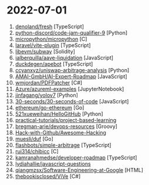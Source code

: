 # 2022-07-01

1. [denoland/fresh](https://github.com/denoland/fresh "The next-gen web framework.") [TypeScript]
2. [python-discord/code-jam-qualifier-9](https://github.com/python-discord/code-jam-qualifier-9 "Qualifier for Python Discord Code Jam 9 - Summer 2022") [Python]
3. [micropython/micropython](https://github.com/micropython/micropython "MicroPython - a lean and efficient Python implementation for microcontrollers and constrained systems") [C]
4. [laravel/vite-plugin](https://github.com/laravel/vite-plugin "Laravel plugin for Vite.") [TypeScript]
5. [libevm/subway](https://github.com/libevm/subway "A practical example on how to perform sandwich attacks on Ethereum") [Solidity]
6. [ialberquilla/aave-liquidation](https://github.com/ialberquilla/aave-liquidation "Liquidation Aave protocol example") [JavaScript]
7. [duckdegen/apebot](https://github.com/duckdegen/apebot "") [TypeScript]
8. [ccyanxyz/uniswap-arbitrage-analysis](https://github.com/ccyanxyz/uniswap-arbitrage-analysis "Uniswap arbitrage problem analysis") [Python]
9. [AMAI-GmbH/AI-Expert-Roadmap](https://github.com/AMAI-GmbH/AI-Expert-Roadmap "Roadmap to becoming an Artificial Intelligence Expert in 2022") [JavaScript]
10. [wmjordan/PDFPatcher](https://github.com/wmjordan/PDFPatcher "PDF补丁丁——PDF工具箱，可以编辑书签、剪裁旋转页面、解除限制、提取或合并文档，探查文档结构，提取图片、转成图片等等") [C#]
11. [Azure/azureml-examples](https://github.com/Azure/azureml-examples "Official community-driven Azure Machine Learning examples, tested with GitHub Actions.") [JupyterNotebook]
12. [jinfagang/yolov7](https://github.com/jinfagang/yolov7 "🔥🔥🔥🔥 YOLO with Transformers and Instance Segmentation, with TensorRT acceleration! 🔥🔥🔥") [Python]
13. [30-seconds/30-seconds-of-code](https://github.com/30-seconds/30-seconds-of-code "Short JavaScript code snippets for all your development needs") [JavaScript]
14. [ethereum/go-ethereum](https://github.com/ethereum/go-ethereum "Official Go implementation of the Ethereum protocol") [Go]
15. [521xueweihan/HelloGitHub](https://github.com/521xueweihan/HelloGitHub "分享 GitHub 上有趣、入门级的开源项目。Share interesting, entry-level open source projects on GitHub.") [Python]
16. [practical-tutorials/project-based-learning](https://github.com/practical-tutorials/project-based-learning "Curated list of project-based tutorials") 
17. [bregman-arie/devops-resources](https://github.com/bregman-arie/devops-resources "DevOps resources - Linux, Jenkins, AWS, SRE, Prometheus, Docker, Python, Ansible, Git, Kubernetes, Terraform, OpenStack, SQL, NoSQL, Azure, GCP") [Groovy]
18. [Hack-with-Github/Awesome-Hacking](https://github.com/Hack-with-Github/Awesome-Hacking "A collection of various awesome lists for hackers, pentesters and security researchers") 
19. [muesli/duf](https://github.com/muesli/duf "Disk Usage/Free Utility - a better 'df' alternative") [Go]
20. [flashbots/simple-arbitrage](https://github.com/flashbots/simple-arbitrage "Example arbitrage bot using Flashbots") [TypeScript]
21. [rui314/chibicc](https://github.com/rui314/chibicc "A small C compiler") [C]
22. [kamranahmedse/developer-roadmap](https://github.com/kamranahmedse/developer-roadmap "Roadmap to becoming a developer in 2022") [TypeScript]
23. [lydiahallie/javascript-questions](https://github.com/lydiahallie/javascript-questions "A long list of (advanced) JavaScript questions, and their explanations ✨") 
24. [qiangmzsx/Software-Engineering-at-Google](https://github.com/qiangmzsx/Software-Engineering-at-Google "《Software Engineering at Google》的中文翻译版本") [HTML]
25. [thebookisclosed/ViVe](https://github.com/thebookisclosed/ViVe "C# library and console app for using new feature control APIs available in Windows 10 version 2004 and newer") [C#]
